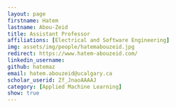 ```yaml
---
layout: page
firstname: Hatem
lastname: Abou-Zeid
title: Assistant Professor
affiliations: [Electrical and Software Engineering]
img: assets/img/people/hatemabouzeid.jpg
redirect: https://www.hatem-abouzeid.com/
linkedin_username: 
github: hatemaz
email: hatem.abouzeid@ucalgary.ca
scholar_userid: Zf_JnaoAAAAJ
category: [Applied Machine Learning]
show: true
---
```

